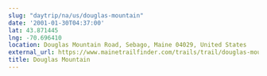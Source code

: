 ```yaml
---
slug: "daytrip/na/us/douglas-mountain"
date: '2001-01-30T04:37:00'
lat: 43.871445
lng: -70.696410
location: Douglas Mountain Road, Sebago, Maine 04029, United States
external_url: https://www.mainetrailfinder.com/trails/trail/douglas-mountain
title: Douglas Mountain
---
```



